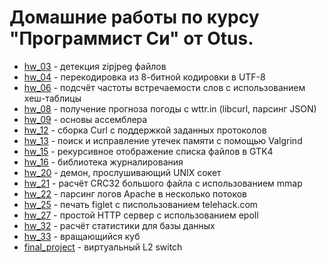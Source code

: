 # Домашние работы по курсу "Программист Си" от Otus.
* [hw\_03](https://github.com/E-Mi-Zh/otus_c_dev_hws/tree/master/hw03) - детекция zipjpeg файлов
* [hw\_04](https://github.com/E-Mi-Zh/otus_c_dev_hws/tree/master/hw04) - перекодировка из 8-битной кодировки в UTF-8
* [hw\_06](https://github.com/E-Mi-Zh/otus_c_dev_hws/tree/master/hw06) - подсчёт частоты встречаемости слов с использованием хеш-таблицы
* [hw\_08](https://github.com/E-Mi-Zh/otus_c_dev_hws/tree/master/hw08) - получение прогноза погоды с wttr.in (libcurl, парсинг JSON)
* [hw\_09](https://github.com/E-Mi-Zh/otus_c_dev_hws/tree/master/hw09) - основы ассемблера
* [hw\_12](https://github.com/E-Mi-Zh/otus_c_dev_hws/tree/master/hw12) - сборка Curl с поддержкой заданных протоколов
* [hw\_13](https://github.com/E-Mi-Zh/otus_c_dev_hws/tree/master/hw13) - поиск и исправление утечек памяти с помощью Valgrind
* [hw\_15](https://github.com/E-Mi-Zh/otus_c_dev_hws/tree/master/hw15) - рекурсивное отображение списка файлов в GTK4
* [hw\_16](https://github.com/E-Mi-Zh/otus_c_dev_hws/tree/master/hw16) - библиотека журналирования
* [hw\_20](https://github.com/E-Mi-Zh/otus_c_dev_hws/tree/master/hw20) - демон, прослушивающий UNIX сокет
* [hw\_21](https://github.com/E-Mi-Zh/otus_c_dev_hws/tree/master/hw21) - расчёт CRC32 большого файла с использованием mmap
* [hw\_22](https://github.com/E-Mi-Zh/otus_c_dev_hws/tree/master/hw22) - парсинг логов Apache в несколько потоков
* [hw\_25](https://github.com/E-Mi-Zh/otus_c_dev_hws/tree/master/hw25) - печать figlet с писпользованием telehack.com
* [hw\_27](https://github.com/E-Mi-Zh/otus_c_dev_hws/tree/master/hw27) - простой HTTP сервер с использованием epoll
* [hw\_32](https://github.com/E-Mi-Zh/otus_c_dev_hws/tree/master/hw32) - расчёт статистики для базы данных
* [hw\_33](https://github.com/E-Mi-Zh/otus_c_dev_hws/tree/master/hw33) - вращающийся куб
* [final\_project](https://github.com/E-Mi-Zh/otus_c_dev_hws/tree/master/final_project) - виртуальный L2 switch
